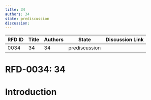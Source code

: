```yaml
---
title: 34
authors: 34
state: prediscussion
discussion: 
---
```

| RFD ID | Title | Authors | State | Discussion Link |
|---|---|---|---|---|
| 0034 | 34 | 34 | prediscussion |  |

# RFD-0034: 34

# Introduction

